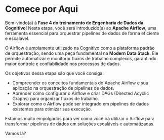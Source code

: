 # Comece por Aqui

Bem-vindo(a) à **Fase 4 do treinamento de Engenharia de Dados da Cognitivo**! Nesta etapa, você será introduzido(a) ao **Apache Airflow**, uma ferramenta essencial para orquestrar pipelines de dados de forma eficiente e escalável.

O Airflow é amplamente utilizado na Cognitivo como a plataforma padrão de orquestração, sendo uma peça fundamental na **Modern Data Stack**. Ele permite automatizar e monitorar fluxos de trabalho complexos, garantindo maior controle e confiabilidade nos processos de dados.

Os objetivos dessa etapa são que você consiga:
- Compreender os conceitos fundamentais do Apache Airflow e sua aplicação na orquestração de pipelines de dados.
- Aprender como configurar o Airflow e criar DAGs (Directed Acyclic Graphs) para organizar fluxos de trabalho.
- Explorar como o Airflow pode ser integrado em pipelines de dados existentes para otimizar sua execução.

Estamos muito empolgados para ver como você irá utilizar o Airflow para transformar pipelines de dados em soluções escaláveis e automatizadas.

Vamos lá?